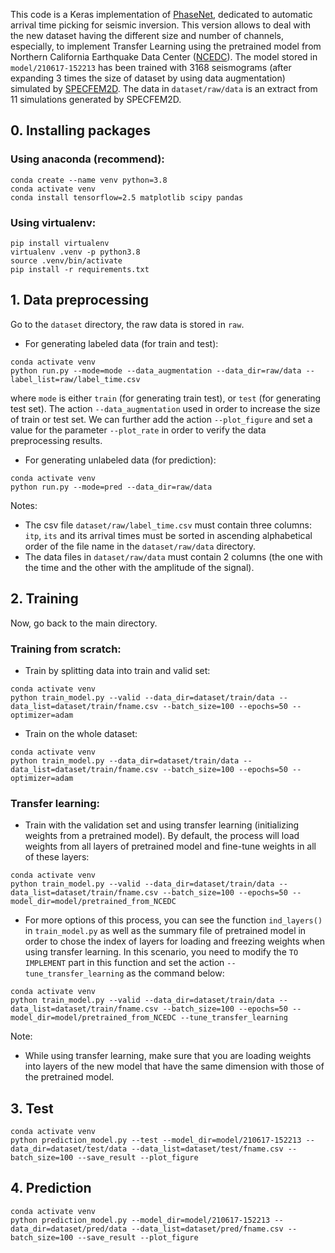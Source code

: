 This code is a Keras implementation of [PhaseNet](https://github.com/wayneweiqiang/PhaseNet), dedicated to automatic arrival time picking for seismic inversion. This version allows to deal with the new dataset having the different size and number of channels, especially, to implement Transfer Learning using the pretrained model from Northern California Earthquake Data Center ([NCEDC](https://ncedc.org/)). The model stored in `model/210617-152213` has been trained with 3168 seismograms (after expanding 3 times the size of dataset by using data augmentation) simulated by [SPECFEM2D](https://github.com/geodynamics/specfem2d). The data in `dataset/raw/data` is an extract from 11 simulations generated by SPECFEM2D.

## 0. Installing packages
### Using anaconda (recommend):
```
conda create --name venv python=3.8
conda activate venv
conda install tensorflow=2.5 matplotlib scipy pandas
```
### Using virtualenv:
```
pip install virtualenv
virtualenv .venv -p python3.8
source .venv/bin/activate
pip install -r requirements.txt
```
## 1. Data preprocessing
Go to the `dataset` directory, the raw data is stored in `raw`.

- For generating labeled data (for train and test):
```
conda activate venv
python run.py --mode=mode --data_augmentation --data_dir=raw/data --label_list=raw/label_time.csv
```
where `mode` is either `train` (for generating train test), or `test` (for generating test set). The action `--data_augmentation` used in order to increase the size of train or test set. We can further add the action `--plot_figure` and set a value for the parameter `--plot_rate` in order to verify the data preprocessing results.

- For generating unlabeled data (for prediction):
```
conda activate venv
python run.py --mode=pred --data_dir=raw/data
```
Notes:

- The csv file `dataset/raw/label_time.csv` must contain three columns: `itp`, `its` and its arrival times must be sorted in ascending alphabetical order of the file name in the `dataset/raw/data` directory.
- The data files in `dataset/raw/data` must contain 2 columns (the one with the time and the other with the amplitude of the signal).
## 2. Training
Now, go back to the main directory.
### Training from scratch:

- Train by splitting data into train and valid set: 
```
conda activate venv
python train_model.py --valid --data_dir=dataset/train/data --data_list=dataset/train/fname.csv --batch_size=100 --epochs=50 --optimizer=adam
```
- Train on the whole dataset:
```
conda activate venv
python train_model.py --data_dir=dataset/train/data --data_list=dataset/train/fname.csv --batch_size=100 --epochs=50 --optimizer=adam
```
### Transfer learning:

- Train with the validation set and using transfer learning (initializing weights from a pretrained model). By default, the process will load weights from all layers of pretrained model and fine-tune weights in all of these layers: 
```
conda activate venv
python train_model.py --valid --data_dir=dataset/train/data --data_list=dataset/train/fname.csv --batch_size=100 --epochs=50 --model_dir=model/pretrained_from_NCEDC
```
- For more options of this process, you can see the function `ind_layers()` in `train_model.py` as well as the summary file of pretrained model in order to chose the index of layers for loading and freezing weights when using transfer learning. In this scenario, you need to modify the `TO IMPLEMENT` part in this function and set the action `--tune_transfer_learning` as the command below:
```
conda activate venv
python train_model.py --valid --data_dir=dataset/train/data --data_list=dataset/train/fname.csv --batch_size=100 --epochs=50 --model_dir=model/pretrained_from_NCEDC --tune_transfer_learning
```
Note:

- While using transfer learning, make sure that you are loading weights into layers of the new model that have the same dimension with those of the pretrained model.

## 3. Test
```
conda activate venv
python prediction_model.py --test --model_dir=model/210617-152213 --data_dir=dataset/test/data --data_list=dataset/test/fname.csv --batch_size=100 --save_result --plot_figure
```
## 4. Prediction
```
conda activate venv
python prediction_model.py --model_dir=model/210617-152213 --data_dir=dataset/pred/data --data_list=dataset/pred/fname.csv --batch_size=100 --save_result --plot_figure
```
